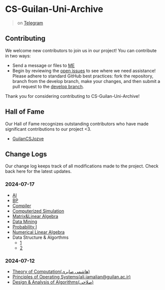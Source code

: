 # CS-Guilan-Uni-Archive
> on [Telegram](https://t.me/CSGuilanUniArchive)
## Contributing
We welcome new contributors to join us in our project! You can contribute in two ways:
- Send a message or files to [ME](https://t.me/awirsh2b3c?text=CS-Guilan-Uni-Archive%0a)
- Begin by reviewing the [open issues](https://github.com/awirshf45d/CS-Guilan-Uni-Archive/issues) to see where we need assistance! Please adhere to standard GitHub best practices: fork the repository, branch from the develop branch, make your changes, and then submit a pull request to the [develop branch](https://github.com/awirshf45d/CS-Guilan-Uni-Archive/tree/develop).

Thank you for considering contributing to CS-Guilan-Uni-Archive!

## Hall of Fame
Our Hall of Fame recognizes outstanding contributors who have made significant contributions to our project <3.
 - [GuilanCSJozve](https://t.me/GuilanCSJozve)

## Change Logs
Our change log keeps track of all modifications made to the project. Check back here for the latest updates.
### 2024-07-17
- [AI](https://github.com/awirshf45d/CS-Guilan-Uni-Archive/tree/main/Artificial%20Intelligence%20(%D8%A7%D8%B3%D8%AA%D8%A7%D8%AF%20%D8%A7%D8%B3%DA%A9%D9%86%D8%AF%D8%B1%DB%8C))
- [BP](https://github.com/awirshf45d/CS-Guilan-Uni-Archive/tree/main/Basic%20Programming)
- [Compiler](https://github.com/awirshf45d/CS-Guilan-Uni-Archive/tree/main/Compiler%20(%D8%A7%D8%B3%D8%AA%D8%A7%D8%AF%20%D8%A7%D8%B3%DA%A9%D9%86%D8%AF%D8%B1%DB%8C))
- [Computerized Simulation](https://github.com/awirshf45d/CS-Guilan-Uni-Archive/tree/main/Computerized%20Simulation(%D8%AF%DA%A9%D8%AA%D8%B1%20%D8%B7%D8%A8%D8%A7%D8%B7%D8%A8%D8%A7%DB%8C%DB%8C))
- [Matrix&Linear Algebra](https://github.com/awirshf45d/CS-Guilan-Uni-Archive/tree/main/Introduction%20to%20Matrix%20%26%20Linear%20Algebra)
- [Data Mining](https://github.com/awirshf45d/CS-Guilan-Uni-Archive/tree/main/Introduction%20to%20Data%20Mining(%D8%A7%D8%B3%D8%AA%D8%A7%D8%AF%20%D9%85%D9%87%D8%B1%D8%AF%D9%88%D8%B3%D8%AA))
- [Probability I](https://github.com/awirshf45d/CS-Guilan-Uni-Archive/tree/main/%E2%80%AB%E2%80%AC%E2%80%AC%E2%80%AB%E2%80%AAProbability%E2%80%AC%E2%80%AC%20I%20(%D8%AF%DA%A9%D8%AA%D8%B1%20%D8%B5%DB%8C%D8%AF%D9%BE%DB%8C%D8%B4%D9%87))
- [Numerical Linear Algebra](https://github.com/awirshf45d/CS-Guilan-Uni-Archive/tree/main/Numerical%20Linear%20Algebra(%D8%AF%DA%A9%D8%AA%D8%B1%20%D8%AF%D8%A7%D9%88%D8%AF%20%D8%AE%D8%AC%D8%B3%D8%AA%D9%87))
- Data Structure & Algorthms
  - [1](https://github.com/awirshf45d/CS-Guilan-Uni-Archive/tree/main/Data%20Structures%20%26%20Algorithms)
  - [2](https://github.com/awirshf45d/CS-Guilan-Uni-Archive/tree/main/Data%20Structure%20%26%20Algorithms%20(%D8%A7%D8%B3%D8%AA%D8%A7%D8%AF%20%D8%B3%DB%8C%D9%81%20%D8%A7%D9%84%D8%AF%DB%8C%D9%86%DB%8C))
### 2024-07-12
- [Theory of Computation(هاشمی صابری)](https://github.com/awirshf45d/CS-Guilan-Uni-Archive/tree/main/Theory%20of%20Computation(%D9%87%D8%A7%D8%B4%D9%85%DB%8C%20%D8%B5%D8%A7%D8%A8%D8%B1%DB%8C))
- [Principles‬‬ of Operating Systems(ali.jamalian@guilan.ac.ir)](https://github.com/awirshf45d/CS-Guilan-Uni-Archive/tree/main/Principles%E2%80%AC%E2%80%AC%20of%20Operating%20Systems(ali.jamalian%40guilan.ac.ir))
- [Design & Analysis of Algorithms(صلاحی)](https://github.com/awirshf45d/CS-Guilan-Uni-Archive/tree/main/Design%20%26%20Analysis%20of%20Algorithms(%D8%B5%D9%84%D8%A7%D8%AD%DB%8C))

